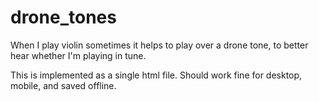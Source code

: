 # drone_tones

When I play violin sometimes it helps to play over a drone tone, to better hear whether I'm playing in tune.

This is implemented as a single html file. Should work fine for desktop, mobile, and saved offline.
